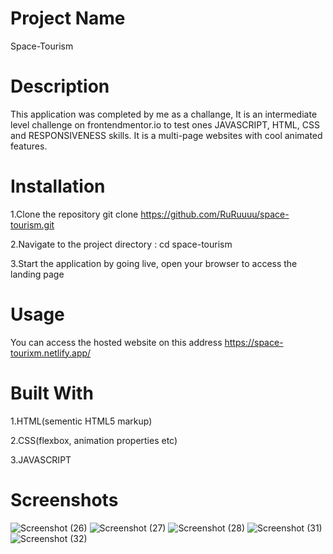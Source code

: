# Project Name
Space-Tourism


# Description
This application was completed by me as a challange, It is an intermediate level challenge on frontendmentor.io to test ones JAVASCRIPT, HTML, CSS and RESPONSIVENESS skills.
It is a multi-page websites with cool animated features.


# Installation
1.Clone the repository git clone https://github.com/RuRuuuu/space-tourism.git

2.Navigate to the project directory : cd space-tourism

3.Start the application by going live, open your browser to access the landing page

# Usage
You can access the hosted website on this address https://space-tourixm.netlify.app/


# Built With
1.HTML(sementic HTML5 markup)

2.CSS(flexbox, animation properties etc)

3.JAVASCRIPT


# Screenshots
![Screenshot (26)](https://github.com/RuRuuuu/space-tourism/assets/110995961/66157a89-9f16-4064-926c-44ac468decbb)
![Screenshot (27)](https://github.com/RuRuuuu/space-tourism/assets/110995961/9aa34773-f148-4f23-a687-0d648086c591)
![Screenshot (28)](https://github.com/RuRuuuu/space-tourism/assets/110995961/07dd903f-ae53-4bb6-81cd-898cbd367726)
![Screenshot (31)](https://github.com/RuRuuuu/space-tourism/assets/110995961/1bfe291b-8cb4-4f2f-90bd-cfc7fcbf5f2b)
![Screenshot (32)](https://github.com/RuRuuuu/space-tourism/assets/110995961/a5493ddb-9e20-4ca7-8982-b10e160b3978)






